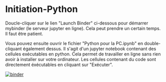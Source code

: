 
# Initiation-Python
Doucle-cliquer sur le lien "Launch Binder" ci-dessous pour démarrer mybinder (le serveur jupyter en ligne). Cela peut prendre un certain temps. Il faut être patient.

Vous pouvez ensuite ouvrir le fichier "Python pour la PC.ipynb" en double-cliquant également dessus.
Il s'agit d'un jupyter notebook contenant des cellules exécutables en python. Cela permet de travailler en ligne sans rien avoir à installer sur votre ordinateur.
Les cellules contenant du code sont directement éxécutables en cliquant sur "Exécuter".   


[![binder](https://mybinder.org/badge_logo.svg)](https://mybinder.org/v2/gh/fbruneau3/Initiation-Python/master)
